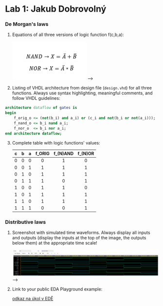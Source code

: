# Lab 1: Jakub Dobrovolný

### De Morgan's laws

1. Equations of all three versions of logic function f(c,b,a):

   ![Logic function](obrazky/funkce.png)
   -->

2. Listing of VHDL architecture from design file (`design.vhd`) for all three functions. Always use syntax highlighting, meaningful comments, and follow VHDL guidelines:

```vhdl
architecture dataflow of gates is
begin
    f_orig_o <= (not(b_i) and a_i) or (c_i and not(b_i or not(a_i)));
    f_nand_o <= b_i nand a_i; 
    f_nor_o  <= b_i nor a_i; 
end architecture dataflow;
```

3. Complete table with logic functions' values:

   |**c**|**b**|**a**|**f_ORIG**|**f_(N)AND**|**f_(N)OR**|
   | :-: | :-: | :-: | :-: | :-: | :-: |
   |  0  |  0  |  0  |  0  |  1  |  0  |
   |  0  |  0  |  1  |  1  |  1  |  1  |
   |  0  |  1  |  0  |  1  |  1  |  1  |
   |  0  |  1  |  1  |  1  |  0  |  1  |
   |  1  |  0  |  0  |  1  |  1  |  0  |
   |  1  |  0  |  1  |  1  |  1  |  1  |
   |  1  |  1  |  0  |  1  |  1  |  1  |
   |  1  |  1  |  1  |  0  |  0  |  1  |

### Distributive laws

1. Screenshot with simulated time waveforms. Always display all inputs and outputs (display the inputs at the top of the image, the outputs below them) at the appropriate time scale!

   ![my figure](obrazky/waveforms.png)
   -->

2. Link to your public EDA Playground example:

   [odkaz na úkol v EDĚ](https://www.edaplayground.com/x/qKpr)
